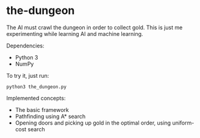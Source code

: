 # the-dungeon
The AI must crawl the dungeon in order to collect gold. This is just me experimenting while learning AI and machine learning.

Dependencies:
* Python 3
* NumPy

To try it, just run:
```
python3 the_dungeon.py
```

Implemented concepts:
* The basic framework
* Pathfinding using A* search
* Opening doors and picking up gold in the optimal order, using uniform-cost search
